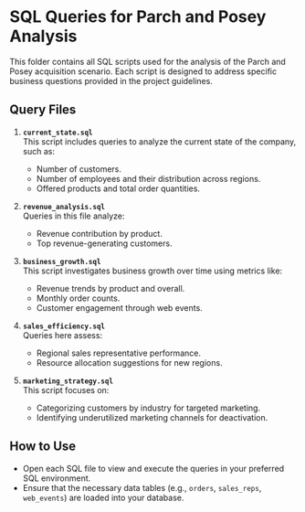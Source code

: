 # SQL Queries for Parch and Posey Analysis
This folder contains all SQL scripts used for the analysis of the Parch and Posey acquisition scenario. 
Each script is designed to address specific business questions provided in the project guidelines.

## Query Files

1. **`current_state.sql`**  
   This script includes queries to analyze the current state of the company, such as:
   - Number of customers.
   - Number of employees and their distribution across regions.
   - Offered products and total order quantities.

2. **`revenue_analysis.sql`**  
   Queries in this file analyze:
   - Revenue contribution by product.
   - Top revenue-generating customers.

3. **`business_growth.sql`**  
   This script investigates business growth over time using metrics like:
   - Revenue trends by product and overall.
   - Monthly order counts.
   - Customer engagement through web events.

4. **`sales_efficiency.sql`**  
   Queries here assess:
   - Regional sales representative performance.
   - Resource allocation suggestions for new regions.

5. **`marketing_strategy.sql`**  
   This script focuses on:
   - Categorizing customers by industry for targeted marketing.
   - Identifying underutilized marketing channels for deactivation.

## How to Use
- Open each SQL file to view and execute the queries in your preferred SQL environment.
- Ensure that the necessary data tables (e.g., `orders`, `sales_reps`, `web_events`) are loaded into your database.
